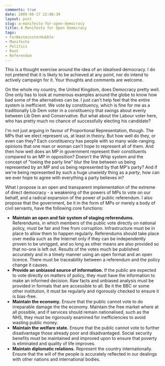 ```yaml
---
comments: true
date: 2009-08-17 22:06:39
layout: post
slug: a-manifesto-for-open-democracy
title: A Manifesto for Open Democracy
tags:
- ForWestminsterHubble
- Manifesto
- Politics
- Rant
- Referendum
---
```


This is a thought exercise around the idea of an idealised democracy.  I do not pretend that it is likely to be achieved at any point, nor do intend to actively campaign for it.  Your thoughts and comments are welcome.

On the whole my country, the United Kingdom, does Democracy pretty well.  One only has to look at numerous examples around the globe to know how bad some of the alternatives can be.  I just can't help feel that the entire system is inefficient.  We vote by constituency, which is fine for me as a traditionally Lib Dem voter in a constituency that swings about evenly between Lib Dem and Conservative.  But what about the Labour voter here, who has pretty much no chance of successfully electing his candidate?

I'm not just arguing in favour of Proportional Representation, though.  The MPs that we elect represent us, at least in theory.  But how well do they, or even can they?  Each constituency has people with so many wide-ranging opinions that one man or woman can't hope to represent all of them.  And then how well does an MP in government represent their constituents compared to an MP in opposition?  Doesn't the Whip system and the concept of "toeing the party line" blur the line between us being represented by an MP and us being represented by that MP's party?  And if we're being represented by such a huge unwieldy thing as a _party_, how can we ever hope to agree with everything a party believes in?

What I propose is an open and transparent implementation of the extreme of direct democracy - a weakening of the powers of MPs to vote on our behalf, and a radical expansion of the power of public referendum.  I also propose that the government, be it in the form of MPs or merely a body of civil servants, have the following core functions:

* **Maintain an open and fair system of staging referendums.**  Referendums, in which members of the public vote directly on national policy, must be fair and free from corruption.  Infrastructure must be in place to allow them to happen regularly.  Referendums should take place over media such as the Internet only if they can be independently proven to be unrigged, and so long as other means are also provided so that no-one is left out.  Results of the votes much be published accurately and in a timely manner using an open format and an open licence.  There must be traceability between a referendum and the policy change it causes.
* **Provide an unbiased source of information.**  If the public are expected to vote directly on matters of policy, they must have the information to make an informed decision.  Raw facts and unbiased analysis must be provided in formats that are accessible to all.  Be it the BBC or some other institution, it must be regularly and rigorously checked to ensure it is bias-free.
* **Maintain the economy.**  Ensure that the public cannot vote to do irreparable damage the the economy.  Maintain the free market where at all possible, and if services should remain nationalised, such as the NHS, they must be rigorously examined for inefficiencies to avoid wasting public money.
* **Maintain the welfare state.**  Ensure that the public cannot vote to further disadvantage those already poor and disadvantaged.  Social security benefits must be maintained and improved upon to ensure that poverty is eliminated and quality of life improves.
* **Maintain diplomatic relations.**  Represent the country internationally.  Ensure that the will of the people is accurately reflected in our dealings with other nations and international bodies.
